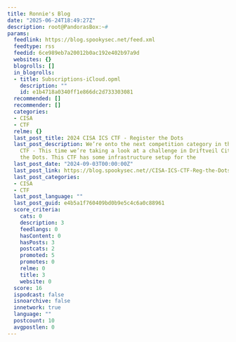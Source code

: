 ```yaml
---
title: Ronnie's Blog
date: "2025-06-24T18:49:27Z"
description: root@PandorasBox:~#
params:
  feedlink: https://blog.spookysec.net/feed.xml
  feedtype: rss
  feedid: 6ce989eb7a20012b0ac192e402b97a9d
  websites: {}
  blogrolls: []
  in_blogrolls:
  - title: Subscriptions-iCloud.opml
    description: ""
    id: e1b4718a0340ff1e866dc2d733303081
  recommended: []
  recommender: []
  categories:
  - CISA
  - CTF
  relme: {}
  last_post_title: 2024 CISA ICS CTF - Register the Dots
  last_post_description: We’re onto the next competition category in the CISA ICS
    CTF - This time we’re taking a look at a challenge in Driftveil City; Register
    the Dots. This CTF has some infrastructure setup for the
  last_post_date: "2024-09-03T00:00:00Z"
  last_post_link: https://blog.spookysec.net//CISA-ICS-CTF-Reg-the-Dots.md/
  last_post_categories:
  - CISA
  - CTF
  last_post_language: ""
  last_post_guid: e4b5a1f760409bd0b9e5c4c6a0c88961
  score_criteria:
    cats: 0
    description: 3
    feedlangs: 0
    hasContent: 0
    hasPosts: 3
    postcats: 2
    promoted: 5
    promotes: 0
    relme: 0
    title: 3
    website: 0
  score: 16
  ispodcast: false
  isnoarchive: false
  innetwork: true
  language: ""
  postcount: 10
  avgpostlen: 0
---
```

